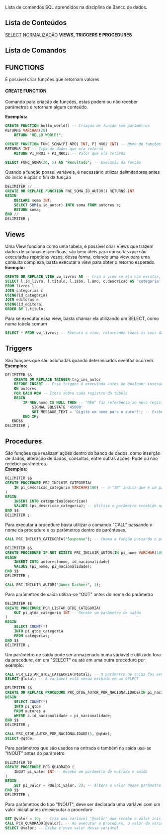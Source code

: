 Lista de comandos SQL aprendidos na disciplina de Banco de dados.

##  Lista de Conteúdos
[SELECT](index.md)
[NORMALIZAÇÃO](./normalizacao.md)
**VIEWS, TRIGGERS E PROCEDURES**

## Lista de Comandos

## FUNCTIONS

É possível criar funções que retornam valores

#### CREATE FUNCTION

Comando para criação de funções, estas podem ou não receber parâmetros e retornam algum conteúdo.

**Exemplos:**
```sql
CREATE FUNCTION hello_world() -- Criação de função sem parâmetros
RETURNS VARCHAR(20)
	RETURN "HELLO WORLD!";
```

```sql
CREATE FUNCTION FUNC_SOMA(PI_NRO1 INT, PI_NRO2 INT) -- Nome da funções e parâmetros que ela recebe
RETURNS INT -- Tipo de dados que ela retorna
	RETURN PI_NRO1 + PI_NRO2; -- Valor que ela retorna
    
SELECT FUNC_SOMA(20, 5) AS "Resultado"; -- Execução da função
```

Quando a função possui variáveis, é necessário utilizar delimitadores antes do início e após o fim da função
```sql
DELIMITER //
CREATE OR REPLACE FUNCTION FNC_SOMA_ID_AUTOR() RETURNS INT
BEGIN
	DECLARE soma INT;
	SELECT SUM(a.id_autor) INTO soma FROM autores a;
    RETURN soma;
END //
DELIMITER ;
```

## Views

Uma View funciona como uma tabela, é possível criar Views que trazem dados de colunas específicas, são bem úteis para consultas que são executadas repetidas vezes, dessa forma, criando uma view para uma consulta complexa, basta executar a view para obter o retorno esperado.<br/>
**Exemplo:**

```sql
CREATE OR REPLACE VIEW vw_livros AS -- Cria a view se ela não existir, caso contrário substitui
SELECT l.id_livro, l.titulo, l.isbn, l.ano, c.descricao AS 'categoria', e.nome AS 'editora'
FROM livros l
JOIN categorias c
USING(id_categoria)
JOIN editoras e
USING(id_editora)
ORDER BY l.titulo;
```

Para se executar essa view, basta chamar ela utilizando um SELECT, como numa tabela comum

```sql
SELECT * FROM vw_livros; -- Executa a view, retornando todos os seus dados
```

## Triggers

São funções que são acionadas quando determinados eventos ocorrem.<br/>
**Exemplos:**

```sql
DELIMITER $$
	CREATE OR REPLACE TRIGGER trg_ins_autor
    BEFORE INSERT -- Essa trigger é executada antes de qualquer inseração na tabela "autores"
    ON autores
    FOR EACH ROW -- Itera sobre cada registro da tabela
    BEGIN
        IF NEW.nome IS NULL THEN -- "NEW" faz referência ao novo registro que será inserido
        	SIGNAL SQLSTATE '45000'
            SET MESSAGE_TEXT = 'Digite um nome para o autor!'; -- Exibe um erro caso não seja inserido o nome do autor
        END IF;
   END$$
DELIMITER ;
```

## Procedures

São funções que realizam ações dentro do banco de dados, como inserção de dados, alteração de dados, consultas, entre outras ações. Pode ou não receber parâmetros.<br/>
**Exemplos:**

```sql
DELIMITER $$
CREATE PROCEDURE PRC_INCLUIR_CATEGORIA(
	IN pi_descricao_categoria VARCHAR(100) -- o "IN" indica que é um parâmetro de "entrada"
)
BEGIN
	INSERT INTO categorias(descricao)
    VALUES (pi_descricao_categoria); -- Utiliza o parâmetro recebido na chamada da função
END $$
DELIMITER ;
```

Para executar a procedure basta utilizar o comando "CALL" passando o nome da procedure e os parâmetros dentro de parênteses.

```sql
CALL PRC_INCLUIR_CATEGORIA("Suspense"); -- Chama a função passando o parâmetro entre parênteses
```

```sql
DELIMITER $$
CREATE PROCEDURE IF NOT EXISTS PRC_INCLUIR_AUTOR(IN pi_nome VARCHAR(100), IN pi_nacionalidade INT)
BEGIN
	INSERT INTO autores(nome, id_nacionalidade)
    VALUES (pi_nome, pi_nacionalidade);
END $$
DELIMITER ;

CALL PRC_INCLUIR_AUTOR("James Dashner", 3);
```

Para parâmetros de saída utiliza-se "OUT" antes do nome do parâmetro

```sql
DELIMITER $$
CREATE PROCEDURE PCR_LISTAR_QTDE_CATEGORIA(
	OUT pi_qtde_categoria INT -- Recebe um parâmetro de saída
)
BEGIN
	SELECT COUNT(*)
    INTO pi_qtde_categoria
    FROM categorias;
END $$
DELIMITER ;
```

Um parâmetro de saída pode ser armazenado numa variável e utilizado fora da procedure, em um "SELECT" ou até em uma outra procedure por exemplo.

```sql
CALL PCR_LISTAR_QTDE_CATEGORIA(@total); -- O parâmetro de saída foi armazenado nessa variável "@local"
SELECT @total; -- A variável está sendo exibida em um SELECT
```

```sql
DELIMITER $$
CREATE OR REPLACE PROCEDURE PRC_QTDE_AUTOR_POR_NACIONALIDADE(IN pi_nacionalidade INT, OUT pi_qtde INT)
BEGIN
	SELECT COUNT(*)
    INTO pi_qtde
    FROM autores a
    WHERE a.id_nacionalidade = pi_nacionalidade;
END $$
DELIMITER ;

CALL PRC_QTDE_AUTOR_POR_NACIONALIDADE(5, @qtde);
SELECT @qtde;
```

Para parâmetros que são usados na entrada e também na saída usa-se "INOUT" antes do parâmetro

```sql
DELIMITER $$
CREATE PROCEDURE PCR_QUADRADO (
	INOUT pi_valor INT -- Recebe um parâmetro de entrada e saída
)
BEGIN
	SET pi_valor = POW(pi_valor, 2); -- Altera o valor desse parâmetro e retorna o valor novo
END $$
DELIMITER ;
```

Para parâmetros do tipo "INOUT", deve ser declarada uma variável com um valor inicial antes de executar a procedure
```sql
SET @valor = 10; -- Cria uma variável "@valor" que recebe o valor inicial 10
CALL PCR_QUADRADO(@valor); -- Ao executar a procedure, o valor da variável é alterado
SELECT @valor; -- Exibe o novo valor dessa variável
```
